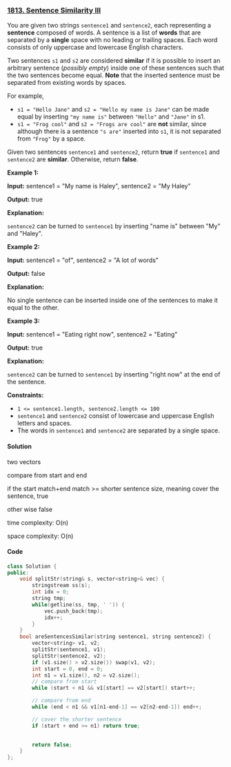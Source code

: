 ### [1813. Sentence Similarity III](https://leetcode.com/problems/sentence-similarity-iii/)

You are given two strings `sentence1` and `sentence2`, each representing a **sentence** composed of words. A sentence is a list of **words** that are separated by a **single** space with no leading or trailing spaces. Each word consists of only uppercase and lowercase English characters.

Two sentences `s1` and `s2` are considered **similar** if it is possible to insert an arbitrary sentence (*possibly empty*) inside one of these sentences such that the two sentences become equal. **Note** that the inserted sentence must be separated from existing words by spaces.

For example,

- `s1 = "Hello Jane"` and `s2 = "Hello my name is Jane"` can be made equal by inserting `"my name is"` between `"Hello"` and `"Jane"` in s1.
- `s1 = "Frog cool"` and `s2 = "Frogs are cool"` are **not** similar, since although there is a sentence `"s are"` inserted into `s1`, it is not separated from `"Frog"` by a space.

Given two sentences `sentence1` and `sentence2`, return **true** if `sentence1` and `sentence2` are **similar**. Otherwise, return **false**.

 

**Example 1:**

**Input:** sentence1 = "My name is Haley", sentence2 = "My Haley"

**Output:** true

**Explanation:**

`sentence2` can be turned to `sentence1` by inserting "name is" between "My" and "Haley".

**Example 2:**

**Input:** sentence1 = "of", sentence2 = "A lot of words"

**Output:** false

**Explanation:**

No single sentence can be inserted inside one of the sentences to make it equal to the other.

**Example 3:**

**Input:** sentence1 = "Eating right now", sentence2 = "Eating"

**Output:** true

**Explanation:**

`sentence2` can be turned to `sentence1` by inserting "right now" at the end of the sentence.

 

**Constraints:**

- `1 <= sentence1.length, sentence2.length <= 100`
- `sentence1` and `sentence2` consist of lowercase and uppercase English letters and spaces.
- The words in `sentence1` and `sentence2` are separated by a single space.

#### Solution

two vectors

compare from start and end

if the start match+end match >= shorter sentence size, meaning cover the sentence, true

other wise false

time complexity: O(n)

space complexity: O(n)

#### Code

```c++
class Solution {
public:
    void splitStr(string& s, vector<string>& vec) {
        stringstream ss(s);
        int idx = 0;
        string tmp;
        while(getline(ss, tmp, ' ')) {
            vec.push_back(tmp);
            idx++;
        }
    }
    bool areSentencesSimilar(string sentence1, string sentence2) {
        vector<string> v1, v2;
        splitStr(sentence1, v1);
        splitStr(sentence2, v2);
        if (v1.size() > v2.size()) swap(v1, v2);
        int start = 0, end = 0;
        int n1 = v1.size(), n2 = v2.size();
        // compare from start
        while (start < n1 && v1[start] == v2[start]) start++;

        // compare from end
        while (end < n1 && v1[n1-end-1] == v2[n2-end-1]) end++;

        // cover the shorter sentence
        if (start + end >= n1) return true;

        
        return false;
    }
};
```





